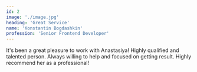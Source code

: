 ```yaml
---
id: 2
image: './image.jpg'
heading: 'Great Service'
name: 'Konstantin Bogdashkin'
profession: 'Senior Frontend Developer'
---
```

It's been a great pleasure to work with Anastasiya! Highly qualified and talented person. Always willing to
help and focused on getting result.
Highly recommend her as a professional!